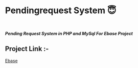 # Pendingrequest System :innocent:
<br>

***Pending Request System in PHP and MySql For Ebase Project***

## Project Link :-

<a href="https://uniqueebase.000webhostapp.com/">Ebase</a>
